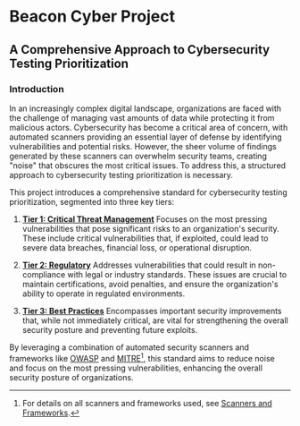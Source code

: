 # Beacon Cyber Project

## A Comprehensive Approach to Cybersecurity Testing Prioritization

### Introduction

In an increasingly complex digital landscape, organizations are faced with the challenge of managing vast amounts of data while protecting it from malicious actors. Cybersecurity has become a critical area of concern, with automated scanners providing an essential layer of defense by identifying vulnerabilities and potential risks. However, the sheer volume of findings generated by these scanners can overwhelm security teams, creating "noise" that obscures the most critical issues. To address this, a structured approach to cybersecurity testing prioritization is necessary.

This project introduces a comprehensive standard for cybersecurity testing prioritization, segmented into three key tiers:

1. **[Tier 1: Critical Threat Management](tiers/tier-1-critical-threat-management.md)**
   Focuses on the most pressing vulnerabilities that pose significant risks to an organization's security. These include critical vulnerabilities that, if exploited, could lead to severe data breaches, financial loss, or operational disruption.

2. **[Tier 2: Regulatory](tiers/tier-2-regulatory.md)**
   Addresses vulnerabilities that could result in non-compliance with legal or industry standards. These issues are crucial to maintain certifications, avoid penalties, and ensure the organization's ability to operate in regulated environments.

3. **[Tier 3: Best Practices](tiers/tier-3-best-practices.md)**
   Encompasses important security improvements that, while not immediately critical, are vital for strengthening the overall security posture and preventing future exploits.

By leveraging a combination of automated security scanners and frameworks like [OWASP](https://owasp.org/) and [MITRE](https://attack.mitre.org/)[^1], this standard aims to reduce noise and focus on the most pressing vulnerabilities, enhancing the overall security posture of organizations.

[^1]: For details on all scanners and frameworks used, see [Scanners and Frameworks](scanners-and-frameworks.md).
